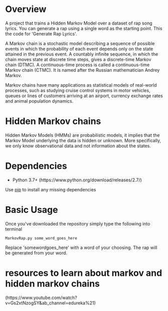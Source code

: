 <h1>Overview</h1>

<p>A project that trains a Hidden Markov Model over a dataset of rap song lyrics. You can generate a rap using a single word as the starting point. This the code for 'Generate Rap Lyrics'.</p>

<p>A Markov chain is a stochastic model describing a sequence of possible events in which the probability of each event depends only on the state attained in the previous event. A countably infinite sequence, in which the chain moves state at discrete time steps, gives a discrete-time Markov chain (DTMC). A continuous-time process is called a continuous-time Markov chain (CTMC). It is named after the Russian mathematician Andrey Markov.</p>

<p>Markov chains have many applications as statistical models of real-world processes, such as studying cruise control systems in motor vehicles, queues or lines of customers arriving at an airport, currency exchange rates and animal population dynamics.</p>

<h1>Hidden Markov chains</h1>

<p>Hidden Markov Models (HMMs) are probabilistic models, it implies that the Markov Model underlying the data is hidden or unknown. More specifically, we only know observational data and not information about the states.</p>

<h1>Dependencies</h1>

<ul>
<li>Python 3.7+ (https://www.python.org/download/releases/2.7/)</li>
</ul>

<p>Use <a href="https://pypi.python.org/pypi/pip">pip</a> to install any missing dependencies</p>

<h1>Basic Usage</h1>

<p>Once you've downloaded the repository simply type the following into terminal</p>

<p><code>MarkovRap.py some_word_goes_here</code></p>

<p>Replace 'some<em>word</em>goes_here' with a word of your choosing. The rap will be generated from your word.</p>

<h1>resources to learn about markov and hidden markov chains</h1>

<p>(https://www.youtube.com/watch?v=Gs2xtNzogSY&amp;ab_channel=edureka%21)</p>
